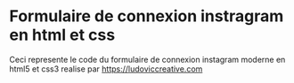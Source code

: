 # Formulaire de connexion instragram en html et css

Ceci represente le code du formulaire de connexion instagram moderne en html5 et css3 realise par https://ludoviccreative.com

